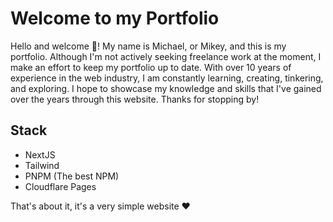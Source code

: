 # Welcome to my Portfolio

Hello and welcome :wave:! My name is Michael, or Mikey, and this is my portfolio. Although I'm not actively seeking freelance work at the moment, I make an effort to keep my portfolio up to date. With over 10 years of experience in the web industry, I am constantly learning, creating, tinkering, and exploring. I hope to showcase my knowledge and skills that I've gained over the years through this website. Thanks for stopping by!

## Stack

- NextJS
- Tailwind
- PNPM (The best NPM)
- Cloudflare Pages

That's about it, it's a very simple website :heart:

